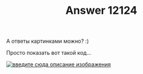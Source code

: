 ﻿---
title: "Answer 12124"
se.owner.user_id: 228791
se.owner.display_name: "Mikhailo"
se.owner.link: "https://ru.meta.stackoverflow.com/users/228791/mikhailo"
se.answer_id: 12124
se.question_id: 12119
se.post_type: answer
se.is_accepted: False
---
<p>А ответы картинками можно? :)</p>
<p>Просто показать вот такой код...</p>
<p><a href="https://i.stack.imgur.com/02ytx.jpg" rel="nofollow noreferrer"><img src="https://i.stack.imgur.com/02ytx.jpg" alt="введите сюда описание изображения" /></a></p>
